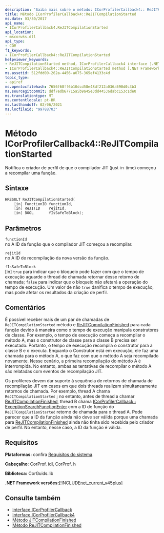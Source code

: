 ```yaml
---
description: 'Saiba mais sobre o método: ICorProfilerCallback4:: ReJITCompilationStarted'
title: Método ICorProfilerCallback4::ReJITCompilationStarted
ms.date: 03/30/2017
api_name:
- ICorProfilerCallback4.ReJITCompilationStarted
api_location:
- mscorwks.dll
api_type:
- COM
f1_keywords:
- ICorProfilerCallback4::ReJITCompilationStarted
helpviewer_keywords:
- ReJITCompilationStarted method, ICorProfilerCallback4 interface [.NET Framework profiling]
- ICorProfilerCallback4::ReJITCompilationStarted method [.NET Framework profiling]
ms.assetid: 512fdd00-262a-4456-a075-365ef4133c4d
topic_type:
- apiref
ms.openlocfilehash: 7656f68ff6b10dcd58e48df212a036a590d0c3b3
ms.sourcegitcommit: ddf7edb67715a5b9a45e3dd44536dabc153c1de0
ms.translationtype: MT
ms.contentlocale: pt-BR
ms.lasthandoff: 02/06/2021
ms.locfileid: "99788703"
---
```

# <a name="icorprofilercallback4rejitcompilationstarted-method"></a>Método ICorProfilerCallback4::ReJITCompilationStarted

Notifica o criador de perfil de que o compilador JIT (just-in-time) começou a recompilar uma função.  
  
## <a name="syntax"></a>Sintaxe  
  
```cpp  
HRESULT ReJITCompilationStarted(
    [in] FunctionID functionId,  
    [in] ReJITID    rejitId,  
    [in] BOOL       fIsSafeToBlock);  
```  
  
## <a name="parameters"></a>Parâmetros  

 `functionId`  
 no A ID da função que o compilador JIT começou a recompilar.  
  
 `rejitId`  
 no A ID de recompilação da nova versão da função.  
  
 `fIsSafeToBlock`  
 [in] `true` para indicar que o bloqueio pode fazer com que o tempo de execução aguarde o thread de chamada retornar desse retorno de chamada; `false` para indicar que o bloqueio não afetará a operação do tempo de execução. Um valor de não `true` danifica o tempo de execução, mas pode afetar os resultados da criação de perfil.  
  
## <a name="remarks"></a>Comentários  

 É possível receber mais de um par de chamadas de `ReJITCompilationStarted` método e [ReJITCompilationFinished](icorprofilercallback4-rejitcompilationfinished-method.md) para cada função devido à maneira como o tempo de execução manipula construtores de classe. Por exemplo, o tempo de execução começa a recompilar o método A, mas o construtor de classe para a classe B precisa ser executado. Portanto, o tempo de execução recompila o construtor para a classe B e o executa. Enquanto o Construtor está em execução, ele faz uma chamada para o método A, o que faz com que o método A seja recompilado novamente. Nesse cenário, a primeira recompilação do método A é interrompida. No entanto, ambas as tentativas de recompilar o método A são relatadas com eventos de recompilação JIT.  
  
 Os profileres devem dar suporte à sequência de retornos de chamada de recompilação JIT em casos em que dois threads realizam simultaneamente retornos de chamada. Por exemplo, thread A chama `ReJITCompilationStarted` ; no entanto, antes de thread a chamar [ReJITCompilationFinished](icorprofilercallback4-rejitcompilationfinished-method.md), thread B chama [ICorProfilerCallback:: ExceptionSearchFunctionEnter](icorprofilercallback-exceptionsearchfunctionenter-method.md) com a ID de função do `ReJITCompilationStarted` retorno de chamada para o thread A. Pode parecer que a ID da função ainda não deve ser válida porque uma chamada para [ReJITCompilationFinished](icorprofilercallback4-rejitcompilationfinished-method.md) ainda não tinha sido recebida pelo criador de perfil. No entanto, nesse caso, a ID da função é válida.  
  
## <a name="requirements"></a>Requisitos  

 **Plataformas:** confira [Requisitos do sistema](../../get-started/system-requirements.md).  
  
 **Cabeçalho:** CorProf. idl, CorProf. h  
  
 **Biblioteca:** CorGuids.lib  
  
 **.NET Framework versões:**[!INCLUDE[net_current_v45plus](../../../../includes/net-current-v45plus-md.md)]  
  
## <a name="see-also"></a>Consulte também

- [Interface ICorProfilerCallback](icorprofilercallback-interface.md)
- [Interface ICorProfilerCallback4](icorprofilercallback4-interface.md)
- [Método JITCompilationFinished](icorprofilercallback-jitcompilationfinished-method.md)
- [Método ReJITCompilationFinished](icorprofilercallback4-rejitcompilationfinished-method.md)
